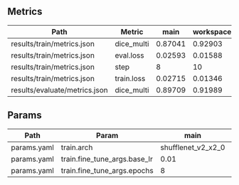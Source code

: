 ## Metrics
| Path                          | Metric     | main    | workspace   | Change   |
|-------------------------------|------------|---------|-------------|----------|
| results/train/metrics.json    | dice_multi | 0.87041 | 0.92903     | 0.05863  |
| results/train/metrics.json    | eval.loss  | 0.02593 | 0.01588     | -0.01005 |
| results/train/metrics.json    | step       | 8       | 10          | 2        |
| results/train/metrics.json    | train.loss | 0.02715 | 0.01346     | -0.01369 |
| results/evaluate/metrics.json | dice_multi | 0.89709 | 0.91989     | 0.0228   |

## Params
| Path        | Param                        | main               | workspace   |
|-------------|------------------------------|--------------------|-------------|
| params.yaml | train.arch                   | shufflenet_v2_x2_0 | resnet34    |
| params.yaml | train.fine_tune_args.base_lr | 0.01               | 0.003       |
| params.yaml | train.fine_tune_args.epochs  | 8                  | 10          |

